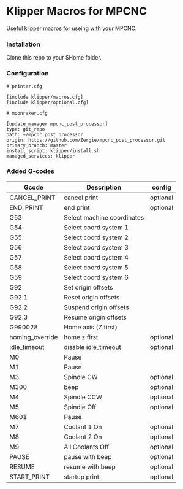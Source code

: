 # Klipper Macros for MPCNC

Useful klipper macros for useing with your MPCNC.

### Installation

Clone this repo to your $Home folder.


### Configuration

```
# printer.cfg

[include klipper/macros.cfg]
[include klipper/optional.cfg]
```

```
# moonraker.cfg

[update_manager mpcnc_post_processor]
type: git_repo
path: ~/mpcnc_post_processor
origin: https://github.com/Zergie/mpcnc_post_processor.git
primary_branch: master
install_script: klipper/install.sh
managed_services: klipper
```

### Added G-codes

| Gcode           | Description                 | config   |
| --------------- | --------------------------- | -------- |
| CANCEL_PRINT    | cancel print                | optional |
| END_PRINT       | end print                   | optional |
| G53             | Select machine coordinates  |          |
| G54             | Select coord system 1       |          |
| G55             | Select coord system 2       |          |
| G56             | Select coord system 3       |          |
| G57             | Select coord system 4       |          |
| G58             | Select coord system 5       |          |
| G59             | Select coord system 6       |          |
| G92             | Set origin offsets          |          |
| G92.1           | Reset origin offsets        |          |
| G92.2           | Suspend origin offsets      |          |
| G92.3           | Resume origin offsets       |          |
| G990028         | Home axis (Z first)         |          |
| homing_override | home z first                | optional |
| idle_timeout    | disable idle_timeout        | optional |
| M0              | Pause                       |          |
| M1              | Pause                       |          |
| M3              | Spindle CW                  | optional |
| M300            | beep                        | optional |
| M4              | Spindle CCW                 | optional |
| M5              | Spindle Off                 | optional |
| M601            | Pause                       |          |
| M7              | Coolant 1 On                | optional |
| M8              | Coolant 2 On                | optional |
| M9              | All Coolants Off            | optional |
| PAUSE           | pause with beep             | optional |
| RESUME          | resume with beep            | optional |
| START_PRINT     | startup print               | optional |
